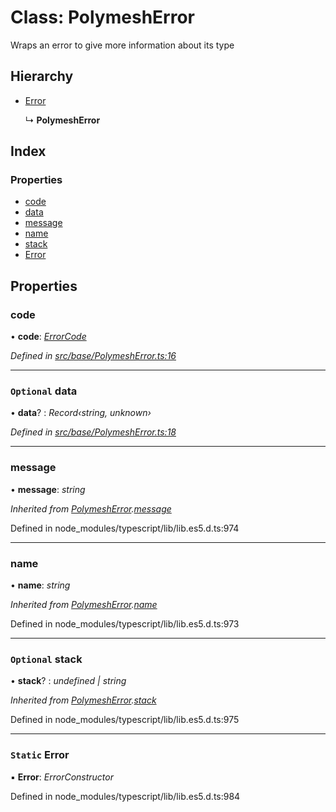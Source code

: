 # Class: PolymeshError

Wraps an error to give more information about its type

## Hierarchy

* [Error](polymesherror.md#static-error)

  ↳ **PolymeshError**

## Index

### Properties

* [code](polymesherror.md#code)
* [data](polymesherror.md#optional-data)
* [message](polymesherror.md#message)
* [name](polymesherror.md#name)
* [stack](polymesherror.md#optional-stack)
* [Error](polymesherror.md#static-error)

## Properties

###  code

• **code**: *[ErrorCode](../enums/errorcode.md)*

*Defined in [src/base/PolymeshError.ts:16](https://github.com/PolymathNetwork/polymesh-sdk/blob/59d9411/src/base/PolymeshError.ts#L16)*

___

### `Optional` data

• **data**? : *Record‹string, unknown›*

*Defined in [src/base/PolymeshError.ts:18](https://github.com/PolymathNetwork/polymesh-sdk/blob/59d9411/src/base/PolymeshError.ts#L18)*

___

###  message

• **message**: *string*

*Inherited from [PolymeshError](polymesherror.md).[message](polymesherror.md#message)*

Defined in node_modules/typescript/lib/lib.es5.d.ts:974

___

###  name

• **name**: *string*

*Inherited from [PolymeshError](polymesherror.md).[name](polymesherror.md#name)*

Defined in node_modules/typescript/lib/lib.es5.d.ts:973

___

### `Optional` stack

• **stack**? : *undefined | string*

*Inherited from [PolymeshError](polymesherror.md).[stack](polymesherror.md#optional-stack)*

Defined in node_modules/typescript/lib/lib.es5.d.ts:975

___

### `Static` Error

▪ **Error**: *ErrorConstructor*

Defined in node_modules/typescript/lib/lib.es5.d.ts:984
